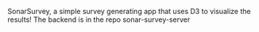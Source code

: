 SonarSurvey, a simple survey generating app that uses D3 to visualize the results!
The backend is in the repo sonar-survey-server
